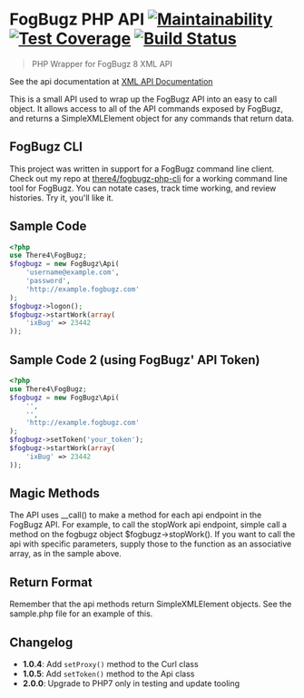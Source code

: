 # FogBugz PHP API [![Maintainability](https://api.codeclimate.com/v1/badges/e1cce9ae79596b454642/maintainability?nc=2)](https://codeclimate.com/github/there4/fogbugz-php-api/maintainability) [![Test Coverage](https://api.codeclimate.com/v1/badges/e1cce9ae79596b454642/test_coverage?nc=2)](https://codeclimate.com/github/there4/fogbugz-php-api/test_coverage) [![Build Status](https://travis-ci.org/there4/fogbugz-php-api.svg?branch=master)](https://travis-ci.org/there4/fogbugz-php-api)
> PHP Wrapper for FogBugz 8 XML API

See the api documentation at [XML API Documentation][api-docs]

This is a small API used to wrap up the FogBugz API into an easy to call
object. It allows access to all of the API commands exposed by FogBugz,
and returns a SimpleXMLElement object for any commands that return data.

## FogBugz CLI

This project was written in support for a FogBugz command line client.
Check out my repo at [there4/fogbugz-php-cli](https://github.com/there4/fogbugz-php-cli)
for a working command line tool for FogBugz. You can notate cases,
track time working, and review histories. Try it, you'll like it.

## Sample Code

```php
<?php
use There4\FogBugz;
$fogbugz = new FogBugz\Api(
    'username@example.com',
    'password',
    'http://example.fogbugz.com'
);
$fogbugz->logon();
$fogbugz->startWork(array(
    'ixBug' => 23442
));
```


## Sample Code 2 (using FogBugz' API Token)

```php
<?php
use There4\FogBugz;
$fogbugz = new FogBugz\Api(
    '',
    '',
    'http://example.fogbugz.com'
);
$fogbugz->setToken('your_token');
$fogbugz->startWork(array(
    'ixBug' => 23442
));
```

## Magic Methods

The API uses __call() to make a method for each api endpoint in the FogBugz API.
For example, to call the stopWork api endpoint, simple call a method on the
fogbugz object $fogbugz->stopWork(). If you want to call the api with specific
parameters, supply those to the function as an associative array, as in the
sample above.

## Return Format

Remember that the api methods return SimpleXMLElement objects. See the sample.php
file for an example of this.

## Changelog

* __1.0.4__: Add `setProxy()` method to the Curl class
* __1.0.5__: Add `setToken()` method to the Api class
* __2.0.0__: Upgrade to PHP7 only in testing and update tooling

[api-docs]: https://support.fogbugz.com/hc/en-us/sections/360002378313
